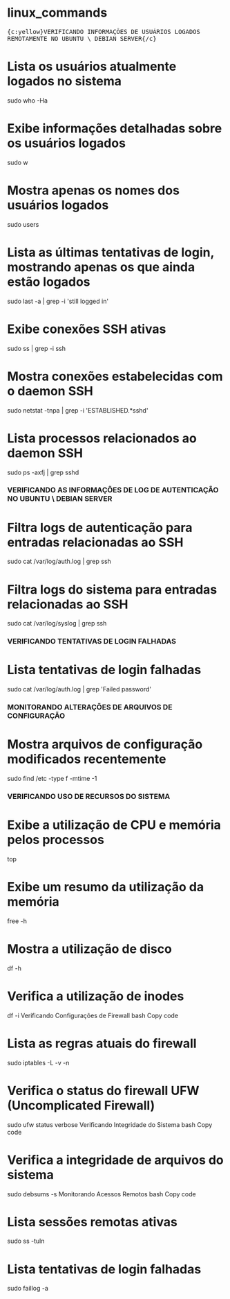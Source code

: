 # linux_commands

<kbd>{c:yellow}VERIFICANDO INFORMAÇÕES DE USUÁRIOS LOGADOS REMOTAMENTE NO UBUNTU \ DEBIAN SERVER{/c}</kbd>

# Lista os usuários atualmente logados no sistema
sudo who -Ha

# Exibe informações detalhadas sobre os usuários logados
sudo w

# Mostra apenas os nomes dos usuários logados
sudo users

# Lista as últimas tentativas de login, mostrando apenas os que ainda estão logados
sudo last -a | grep -i 'still logged in'

# Exibe conexões SSH ativas
sudo ss | grep -i ssh

# Mostra conexões estabelecidas com o daemon SSH
sudo netstat -tnpa | grep -i 'ESTABLISHED.*sshd'

# Lista processos relacionados ao daemon SSH
sudo ps -axfj | grep sshd

### VERIFICANDO AS INFORMAÇÕES DE LOG DE AUTENTICAÇÃO NO UBUNTU \ DEBIAN SERVER ###

# Filtra logs de autenticação para entradas relacionadas ao SSH
sudo cat /var/log/auth.log | grep ssh

# Filtra logs do sistema para entradas relacionadas ao SSH
sudo cat /var/log/syslog | grep ssh

### VERIFICANDO TENTATIVAS DE LOGIN FALHADAS ###

# Lista tentativas de login falhadas
sudo cat /var/log/auth.log | grep 'Failed password'

### MONITORANDO ALTERAÇÕES DE ARQUIVOS DE CONFIGURAÇÃO ###

# Mostra arquivos de configuração modificados recentemente
sudo find /etc -type f -mtime -1

### VERIFICANDO USO DE RECURSOS DO SISTEMA ###

# Exibe a utilização de CPU e memória pelos processos
top

# Exibe um resumo da utilização da memória
free -h

# Mostra a utilização de disco
df -h

# Verifica a utilização de inodes
df -i
Verificando Configurações de Firewall
bash
Copy code
# Lista as regras atuais do firewall
sudo iptables -L -v -n

# Verifica o status do firewall UFW (Uncomplicated Firewall)
sudo ufw status verbose
Verificando Integridade do Sistema
bash
Copy code
# Verifica a integridade de arquivos do sistema
sudo debsums -s
Monitorando Acessos Remotos
bash
Copy code
# Lista sessões remotas ativas
sudo ss -tuln

# Lista tentativas de login falhadas
sudo faillog -a
